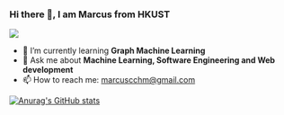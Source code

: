 ### Hi there 👋, I am Marcus from HKUST


![](https://komarev.com/ghpvc/?username=MarcusCCH&color=blue&base=23)

- 🌱 I’m currently learning <b>Graph Machine Learning</b>
- 💬 Ask me about <b>Machine Learning, Software Engineering and Web development</b>
- 📫 How to reach me: marcuscchm@gmail.com

[![Anurag's GitHub stats](https://github-readme-stats-seven-mauve-39.vercel.app/api?username=MarcusCCH&theme=synthwave&include_all_commits=true&show_icons=true)](https://github.com/anuraghazra/github-readme-stats)

<!-- ark, radical, merko, gruvbox, tokyonight, onedark, cobalt, synthwave, highcontrast, dracul -->
